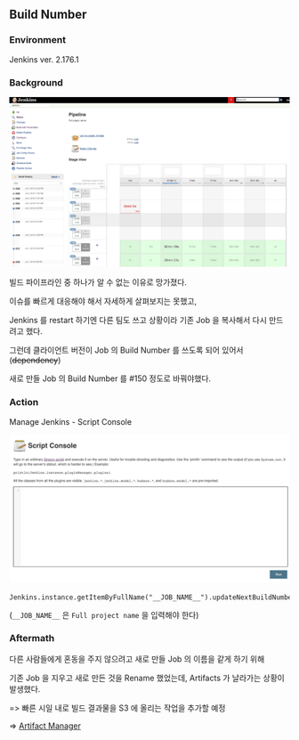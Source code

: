 ## Build Number

### Environment

Jenkins ver. 2.176.1

### Background

![](images/broken_pipeline.png)

빌드 파이프라인 중 하나가 알 수 없는 이유로 망가졌다.

이슈를 빠르게 대응해야 해서 자세하게 살펴보지는 못했고, 

Jenkins 를 restart 하기엔 다른 팀도 쓰고 상황이라 기존 Job 을 복사해서 다시 만드려고 했다.

그런데 클라이언트 버전이 Job 의 Build Number 를 쓰도록 되어 있어서 (~~dependency~~)

새로 만들 Job 의 Build Number 를 #150 정도로 바꿔야했다.

### Action

Manage Jenkins - Script Console

![](images/script_console.png)

```
Jenkins.instance.getItemByFullName("__JOB_NAME__").updateNextBuildNumber(150)
```

(`__JOB_NAME__` 은 `Full project name` 을 입력해야 한다)

### Aftermath

다른 사람들에게 혼동을 주지 않으려고 새로 만들 Job 의 이름을 같게 하기 위해

기존 Job 을 지우고 새로 만든 것을 Rename 했었는데, Artifacts 가 날라가는 상황이 발생했다.

=> 빠른 시일 내로 빌드 결과물을 S3 에 올리는 작업을 추가할 예정

=> [Artifact Manager](./Artifact_Manager.md)
